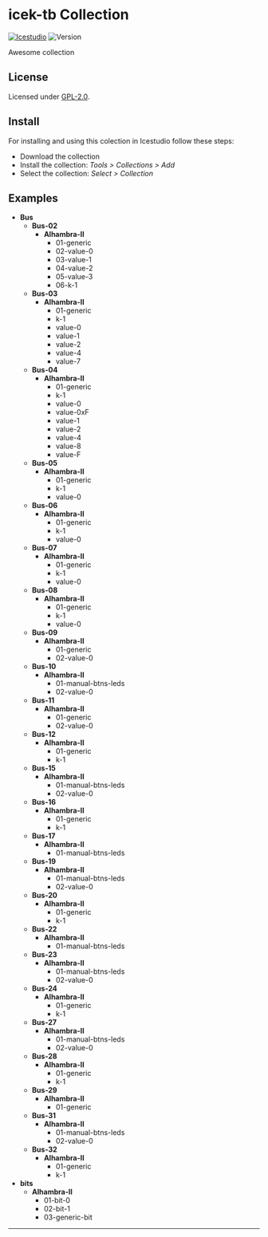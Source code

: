 

# icek-tb Collection

[![Icestudio][icestudio-image]][icestudio-url]
![Version][version-image]


Awesome collection


## License

Licensed under [GPL-2.0](https://opensource.org/licenses/GPL-2.0).

## Install

For installing and using this colection in Icestudio follow these steps:

* Download the collection
* Install the collection: *Tools > Collections > Add*
* Select the collection: *Select > Collection*



## Examples
* **Bus**
  * **Bus-02**
    * **Alhambra-II**
      * 01-generic
      * 02-value-0
      * 03-value-1
      * 04-value-2
      * 05-value-3
      * 06-k-1
  * **Bus-03**
    * **Alhambra-II**
      * 01-generic
      * k-1
      * value-0
      * value-1
      * value-2
      * value-4
      * value-7
  * **Bus-04**
    * **Alhambra-II**
      * 01-generic
      * k-1
      * value-0
      * value-0xF
      * value-1
      * value-2
      * value-4
      * value-8
      * value-F
  * **Bus-05**
    * **Alhambra-II**
      * 01-generic
      * k-1
      * value-0
  * **Bus-06**
    * **Alhambra-II**
      * 01-generic
      * k-1
      * value-0
  * **Bus-07**
    * **Alhambra-II**
      * 01-generic
      * k-1
      * value-0
  * **Bus-08**
    * **Alhambra-II**
      * 01-generic
      * k-1
      * value-0
  * **Bus-09**
    * **Alhambra-II**
      * 01-generic
      * 02-value-0
  * **Bus-10**
    * **Alhambra-II**
      * 01-manual-btns-leds
      * 02-value-0
  * **Bus-11**
    * **Alhambra-II**
      * 01-generic
      * 02-value-0
  * **Bus-12**
    * **Alhambra-II**
      * 01-generic
      * k-1
  * **Bus-15**
    * **Alhambra-II**
      * 01-manual-btns-leds
      * 02-value-0
  * **Bus-16**
    * **Alhambra-II**
      * 01-generic
      * k-1
  * **Bus-17**
    * **Alhambra-II**
      * 01-manual-btns-leds
  * **Bus-19**
    * **Alhambra-II**
      * 01-manual-btns-leds
      * 02-value-0
  * **Bus-20**
    * **Alhambra-II**
      * 01-generic
      * k-1
  * **Bus-22**
    * **Alhambra-II**
      * 01-manual-btns-leds
  * **Bus-23**
    * **Alhambra-II**
      * 01-manual-btns-leds
      * 02-value-0
  * **Bus-24**
    * **Alhambra-II**
      * 01-generic
      * k-1
  * **Bus-27**
    * **Alhambra-II**
      * 01-manual-btns-leds
      * 02-value-0
  * **Bus-28**
    * **Alhambra-II**
      * 01-generic
      * k-1
  * **Bus-29**
    * **Alhambra-II**
      * 01-generic
  * **Bus-31**
    * **Alhambra-II**
      * 01-manual-btns-leds
      * 02-value-0
  * **Bus-32**
    * **Alhambra-II**
      * 01-generic
      * k-1
* **bits**
  * **Alhambra-II**
    * 01-bit-0
    * 02-bit-1
    * 03-generic-bit




-------


<!-- Badges -->
[icestudio-image]: https://img.shields.io/badge/collection-icestudio-blue.svg
[icestudio-url]: https://github.com/FPGAwars/icestudio
[version-image]: https://img.shields.io/badge/version-v0.1.0-orange.svg
